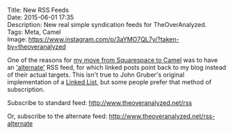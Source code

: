 Title: New RSS Feeds  
Date: 2015-06-01 17:35  
Description: New real simple syndication feeds for TheOverAnalyzed.  
Tags: Meta, Camel  
Image: https://www.instagram.com/p/3aYMO7QL7y/?taken-by=theoveranalyzed  

One of the reasons for [my move from Squarespace to Camel][theoveranalyzed] was to have an ['alternate'][alt] RSS feed, for which linked posts point back to my blog instead of their actual targets. This isn't true to John Gruber's original implementation of a [Linked List][ll], but some people prefer that method of subscription.

Subscribe to standard feed: <http://www.theoveranalyzed.net/rss>

Or, subscribe to the alternate feed: <http://www.theoveranalyzed.net/rss-alternate>

[alt]: https://github.com/cliss/camel#design-goals "Design Goals of Camel"
[ll]: http://daringfireball.net/2004/06/linked_list "John Gruber's original concept of a 'Linked List'"
[theoveranalyzed]: /2015/6/1/theoveranalyzed-30 "Introducing TheOverAnalyzed 3.0"